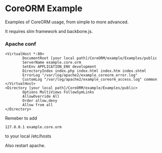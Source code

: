 CoreORM Example
===============

Examples of CoreORM usage, from simple to more advanced.

It requires slim framework and backbone.js.

### Apache conf
```
<VirtualHost *:80>
        DocumentRoot [your local path]/CoreORM/example/Examples/public
        ServerName example.core.orm
        SetEnv APPLICATION_ENV development
        DirectoryIndex index.php index.html index.htm index.shtml
        ErrorLog "/var/log/apache2/example_coreorm_error.log"
        CustomLog "/var/log/apache2/example_coreorm_access.log" common
</VirtualHost>
<Directory [your local path]/CoreORM/example/Examples/public>
        Options MultiViews FollowSymLinks
        AllowOverride All
        Order allow,deny
        Allow from all
</Directory>
```

Remeber to add
```
127.0.0.1 example.core.orm
```
to your local /etc/hosts

Also restart apache.